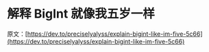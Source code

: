 # 解释 BigInt 就像我五岁一样

原文：[https://dev.to/preciselyalyss/explain-bigint-like-im-five-5c66](https://dev.to/preciselyalyss/explain-bigint-like-im-five-5c66)